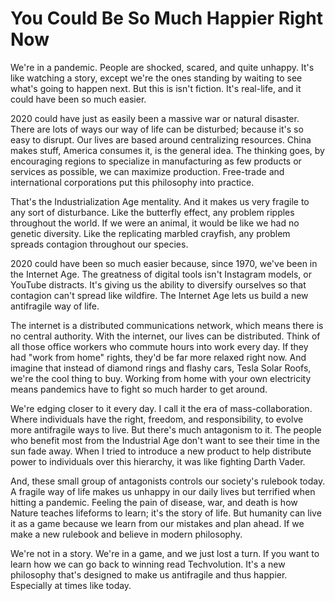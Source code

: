 
# You Could Be So Much Happier Right Now

We're in a pandemic. People are shocked, scared, and quite unhappy. It's like watching a story, except we're the ones standing by waiting to see what's going to happen next. But this is isn't fiction. It's real-life, and it could have been so much easier.

2020 could have just as easily been a massive war or natural disaster. There are lots of ways our way of life can be disturbed; because it's so easy to disrupt. Our lives are based around centralizing resources. China makes stuff, America consumes it, is the general idea. The thinking goes, by encouraging regions to specialize in manufacturing as few products or services as possible, we can maximize production. Free-trade and international corporations put this philosophy into practice.

That's the Industrialization Age mentality. And it makes us very fragile to any sort of disturbance. Like the butterfly effect, any problem ripples throughout the world. If we were an animal, it would be like we had no genetic diversity. Like the replicating marbled crayfish, any problem spreads contagion throughout our species.

2020 could have been so much easier because, since 1970, we've been in the Internet Age. The greatness of digital tools isn't Instagram models, or YouTube distracts. It's giving us the ability to diversify ourselves so that contagion can't spread like wildfire. The Internet Age lets us build a new antifragile way of life.

The internet is a distributed communications network, which means there is no central authority. With the internet, our lives can be distributed. Think of all those office workers who commute hours into work every day. If they had "work from home" rights, they'd be far more relaxed right now. And imagine that instead of diamond rings and flashy cars, Tesla Solar Roofs, we're the cool thing to buy. Working from home with your own electricity means pandemics have to fight so much harder to get around.

We're edging closer to it every day. I call it the era of mass-collaboration. Where individuals have the right, freedom, and responsibility, to evolve more antifragile ways to live. But there's much antagonism to it. The people who benefit most from the Industrial Age don't want to see their time in the sun fade away. When I tried to introduce a new product to help distribute power to individuals over this hierarchy, it was like fighting Darth Vader.

And, these small group of antagonists controls our society's rulebook today. A fragile way of life makes us unhappy in our daily lives but terrified when hitting a pandemic. Feeling the pain of disease, war, and death is how Nature teaches lifeforms to learn; it's the story of life. But humanity can live it as a game because we learn from our mistakes and plan ahead. If we make a new rulebook and believe in modern philosophy.

We're not in a story. We're in a game, and we just lost a turn. If you want to learn how we can go back to winning read Techvolution. It's a new philosophy that's designed to make us antifragile and thus happier. Especially at times like today.